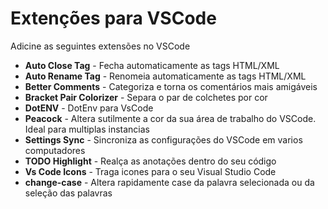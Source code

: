 # Extenções para VSCode

Adicine as seguintes extensões no VSCode

 - **Auto Close Tag** - Fecha automaticamente as tags HTML/XML
 - **Auto Rename Tag** - Renomeia automaticamente as tags HTML/XML
 - **Better Comments** - Categoriza e torna os comentários mais amigáveis
 - **Bracket Pair Colorizer** - Separa o par de colchetes por cor
 - **DotENV** - DotEnv para VsCode
 - **Peacock** - Altera sutilmente a cor da sua área de trabalho do VSCode. Ideal para multiplas instancias
 - **Settings Sync** - Sincroniza as configurações do VSCode em varios computadores
 - **TODO Highlight** - Realça as anotações dentro do seu código
 - **Vs Code Icons** - Traga icones para o seu Visual Studio Code 
 - **change-case** - Altera rapidamente case da palavra selecionada ou da seleção das palavras
